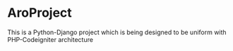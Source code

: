 # AroProject
This is a Python-Django project which is being designed to be uniform with PHP-Codeigniter architecture
